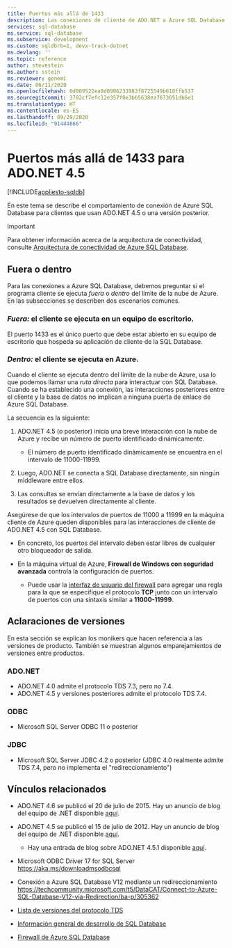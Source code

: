 ```yaml
---
title: Puertos más allá de 1433
description: Las conexiones de cliente de ADO.NET a Azure SQL Database pueden omitir el proxy e interactuar directamente con la base de datos a través de otros puertos que no sean el 1433.
services: sql-database
ms.service: sql-database
ms.subservice: development
ms.custom: sqldbrb=1, devx-track-dotnet
ms.devlang: ''
ms.topic: reference
author: stevestein
ms.author: sstein
ms.reviewer: genemi
ms.date: 06/11/2020
ms.openlocfilehash: 0d009522ea0d0986233983f8725549b618ffb537
ms.sourcegitcommit: 3792cf7efc12e357f0e3b65638ea7673651db6e1
ms.translationtype: HT
ms.contentlocale: es-ES
ms.lasthandoff: 09/29/2020
ms.locfileid: "91444866"
---
```

# <a name="ports-beyond-1433-for-adonet-45"></a>Puertos más allá de 1433 para ADO.NET 4.5
[!INCLUDE[appliesto-sqldb](../includes/appliesto-sqldb.md)]

En este tema se describe el comportamiento de conexión de Azure SQL Database para clientes que usan ADO.NET 4.5 o una versión posterior.

> [!IMPORTANT]
> Para obtener información acerca de la arquitectura de conectividad, consulte [Arquitectura de conectividad de Azure SQL Database](connectivity-architecture.md).
>

## <a name="outside-vs-inside"></a>Fuera o dentro

Para las conexiones a Azure SQL Database, debemos preguntar si el programa cliente se ejecuta *fuera* o *dentro* del límite de la nube de Azure. En las subsecciones se describen dos escenarios comunes.

### <a name="outside-client-runs-on-your-desktop-computer"></a>*Fuera:* el cliente se ejecuta en un equipo de escritorio.

El puerto 1433 es el único puerto que debe estar abierto en su equipo de escritorio que hospeda su aplicación de cliente de la SQL Database.

### <a name="inside-client-runs-on-azure"></a>*Dentro:* el cliente se ejecuta en Azure.

Cuando el cliente se ejecuta dentro del límite de la nube de Azure, usa lo que podemos llamar una *ruta directa* para interactuar con SQL Database. Cuando se ha establecido una conexión, las interacciones posteriores entre el cliente y la base de datos no implican a ninguna puerta de enlace de Azure SQL Database.

La secuencia es la siguiente:

1. ADO.NET 4.5 (o posterior) inicia una breve interacción con la nube de Azure y recibe un número de puerto identificado dinámicamente.

   * El número de puerto identificado dinámicamente se encuentra en el intervalo de 11000-11999.
2. Luego, ADO.NET se conecta a SQL Database directamente, sin ningún middleware entre ellos.
3. Las consultas se envían directamente a la base de datos y los resultados se devuelven directamente al cliente.

Asegúrese de que los intervalos de puertos de 11000 a 11999 en la máquina cliente de Azure queden disponibles para las interacciones de cliente de ADO.NET 4.5 con SQL Database.

* En concreto, los puertos del intervalo deben estar libres de cualquier otro bloqueador de salida.
* En la máquina virtual de Azure, **Firewall de Windows con seguridad avanzada** controla la configuración de puertos.
  
  * Puede usar la [interfaz de usuario del firewall](/sql/sql-server/install/configure-the-windows-firewall-to-allow-sql-server-access) para agregar una regla para la que se especifique el protocolo **TCP** junto con un intervalo de puertos con una sintaxis similar a **11000-11999**.

## <a name="version-clarifications"></a>Aclaraciones de versiones

En esta sección se explican los monikers que hacen referencia a las versiones de producto. También se muestran algunos emparejamientos de versiones entre productos.

### <a name="adonet"></a>ADO.NET

* ADO.NET 4.0 admite el protocolo TDS 7.3, pero no 7.4.
* ADO.NET 4.5 y versiones posteriores admite el protocolo TDS 7.4.

### <a name="odbc"></a>ODBC

* Microsoft SQL Server ODBC 11 o posterior

### <a name="jdbc"></a>JDBC

* Microsoft SQL Server JDBC 4.2 o posterior (JDBC 4.0 realmente admite TDS 7.4, pero no implementa el "redireccionamiento")

## <a name="related-links"></a>Vínculos relacionados

* ADO.NET 4.6 se publicó el 20 de julio de 2015. Hay un anuncio de blog del equipo de .NET disponible [aquí](https://devblogs.microsoft.com/dotnet/announcing-net-framework-4-6/).
* ADO.NET 4.5 se publicó el 15 de julio de 2012. Hay un anuncio de blog del equipo de .NET disponible [aquí](https://devblogs.microsoft.com/dotnet/announcing-the-release-of-net-framework-4-5-rtm-product-and-source-code/).
  * Hay una entrada de blog sobre ADO.NET 4.5.1 disponible [aquí](https://devblogs.microsoft.com/dotnet/announcing-the-net-framework-4-5-1-preview/).

* Microsoft ODBC Driver 17 for SQL Server https://aka.ms/downloadmsodbcsql

* Conexión a Azure SQL Database V12 mediante un redireccionamiento https://techcommunity.microsoft.com/t5/DataCAT/Connect-to-Azure-SQL-Database-V12-via-Redirection/ba-p/305362

* [Lista de versiones del protocolo TDS](https://www.freetds.org/)
* [Información general de desarrollo de SQL Database](develop-overview.md)
* [Firewall de Azure SQL Database](firewall-configure.md)
